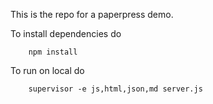 This is the repo for a paperpress demo.

To install dependencies do
```
	npm install
```

To run on local do
```
	supervisor -e js,html,json,md server.js
```

